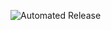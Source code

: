 ![Automated Release](https://github.com/NPException/pd-mechanic-game/actions/workflows/auto-release.yml/badge.svg)
